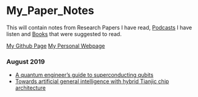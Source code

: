 # My_Paper_Notes
This will contain notes from Research Papers I have read, [Podcasts][4] I have listen and [Books][3] that were suggested to read.

[My Github Page][1]
[My Personal Webpage][2]


### August 2019
- [A quantum engineer’s guide to superconducting qubits](Theory/Quantum_Computing_Review.md)
- [Towards artificial general intelligence with hybrid Tianjic chip architecture](ML/AGI_Tianjic_Chip.md)

[1]:https://sriharshakondapalli.github.io/
[2]:https://sites.google.com/view/sriharshakondapalli
[3]:Books_To_Do.md
[4]:Podcasts.md
